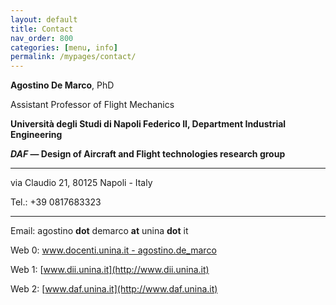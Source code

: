 ```yaml
---
layout: default
title: Contact
nav_order: 800
categories: [menu, info]
permalink: /mypages/contact/
---
```


**Agostino De Marco**, PhD

Assistant Professor of Flight Mechanics

**Università degli Studi di Napoli Federico II, Department Industrial Engineering**

**_DAF_ — Design of Aircraft and Flight technologies research group**

---

via Claudio 21, 80125 Napoli - Italy

Tel.: +39 0817683323

---

Email: agostino **dot** demarco **at** unina **dot** it

Web 0: [www.docenti.unina.it - agostino.de_marco](https://www.docenti.unina.it/#!/professor/41474f5354494e4f4445204d4152434f444d5247544e36394d33314739363452/riferimenti)

Web 1: [www.dii.unina.it](http://www.dii.unina.it)

Web 2: [www.daf.unina.it](http://www.daf.unina.it)
